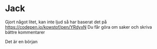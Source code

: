 # Jack
Gjort något litet, kan inte ljud så har baserat det på 
https://codepen.io/kowstof/pen/YRdyxN
Du får göra om saker och skriva bättre kommentarer

Det är en början 
